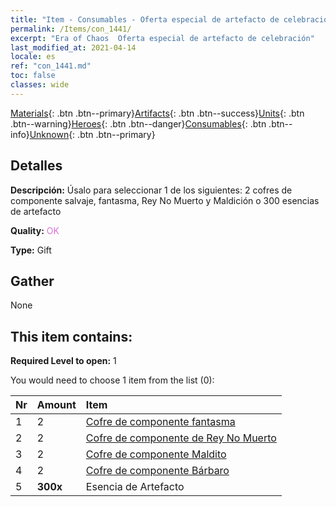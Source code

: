 ```yaml
---
title: "Item - Consumables - Oferta especial de artefacto de celebración"
permalink: /Items/con_1441/
excerpt: "Era of Chaos  Oferta especial de artefacto de celebración"
last_modified_at: 2021-04-14
locale: es
ref: "con_1441.md"
toc: false
classes: wide
---
```

 [Materials](/es/Items/){: .btn .btn--primary}[Artifacts](/es/Items/Artifacts/){: .btn .btn--success}[Units](/es/Items/Units/){: .btn .btn--warning}[Heroes](/es/Items/Heroes/){: .btn .btn--danger}[Consumables](/es/Items/Consumables/){: .btn .btn--info}[Unknown](/es/Items/Unknown/){: .btn .btn--primary}

## Detalles
 **Descripción:** Úsalo para seleccionar 1 de los siguientes: 2 cofres de componente salvaje, fantasma, Rey No Muerto y Maldición o 300 esencias de artefacto

 **Quality:** <span style="color: #DA70D6">OK</span>

 **Type:** Gift

## Gather

  None

## This item contains:

 **Required Level to open:** 1

 You would need to choose 1 item from the list (0):

  | Nr | Amount |     Item    |
  |:---|:-------|:------------|
  | 1 | 2 | [Cofre de componente fantasma](/es/Items/con_1339/) | 
  | 2 | 2 | [Cofre de componente de Rey No Muerto](/es/Items/con_1340/) | 
  | 3 | 2 | [Cofre de componente Maldito](/es/Items/con_1341/) | 
  | 4 | 2 | [Cofre de componente Bárbaro](/es/Items/con_1342/) | 
  | 5 |  **300x** | Esencia de Artefacto |  | 
